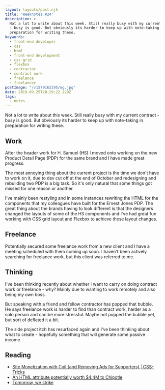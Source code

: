```yaml
---
layout: layouts/post.njk
title: 'Weeknotes #24'
description: >-
  Not a lot to write about this week. Still really busy with my current contract
  - busy is good. But obviously its harder to keep up with note-taking in
  preparation for writing these.
keywords:
  - front-end developer
  - css
  - html
  - front-end development
  - css grid
  - flexbox
  - contractor
  - contract work
  - freelance
  - freelancer
postImage: "/v1579162295/og.jpg"
date: 2019-09-25T20:29:22.229Z
tags:
  - notes
---
```

Not a lot to write about this week. Still really busy with my current contract - busy is good. But obviously its harder to keep up with note-taking in preparation for writing these.

## Work
After the header work for H. Samuel (HS) I moved onto working on the new Product Detail Page (PDP) for the same brand and I have made great progress.

The most annoying thing about the current project is the time we don't have to work on it, due to dev cut off at the end of October and redesigning and rebuilding two PDP is a big task. So it's only natural that some things got missed for one reason or another.

I've mainly been restyling and in some instances rewriting the HTML for the components that my colleagues have built for the Ernest Jones PDP. The great thing about the brands having to look different is that the designers changed the layouts of some of the HS components and I've had great fun working with CSS grid layout and Flexbox to achieve these layout changes.

## Freelance
Potentially secured some freelance work from a new client and I have a meeting scheduled with them coming up soon. I haven't been actively searching for freelance work, but this client was referred to me.

## Thinking
I've been thinking recently about whether I want to carry on doing contract work or freelance - why? Mainly due to wanting to work remotely and also being my own boss.

But speaking with a friend and fellow contractor has popped that bubble. He says freelance work is harder to find than contract work, harder as a solo person and can be more stressful. Maybe not popped the bubble yet, but sort of deflated it a bit.

The side project itch has resurfaced again and I've been thinking about what to create - hopefully something that will generate some passive income.

## Reading
- [Site Monetization with Coil (and Removing Ads for Supporters) | CSS-Tricks](https://css-tricks.com/site-monetization-with-coil-and-removing-ads-for-supporters/ "Site Monetization with Coil (and Removing Ads for Supporters) | CSS-Tricks")
- [An HTML attribute potentially worth $4.4M to Chipotle](https://cloudfour.com/thinks/an-html-attribute-potentially-worth-4-4m-to-chipotle/ "An HTML attribute potentially worth $4.4M to Chipotle")
- [Tomorrow, we strike](https://colly.com/journal/tomorrow-we-strike "Tomorrow, we strike")
